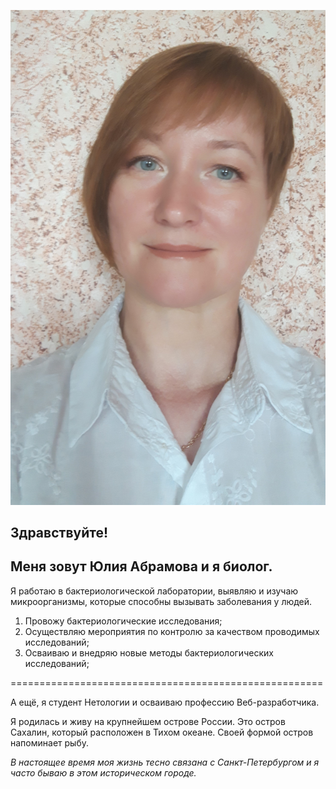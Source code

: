 ![Фото Юлии Абрамовой](./img/my-foto.jpg)

## Здравствуйте!
## Меня зовут Юлия Абрамова и я биолог.


Я работаю в бактериологической лаборатории, выявляю и изучаю  микроорганизмы, которые способны вызывать заболевания у людей.

1. Провожу бактериологические исследования;
2. Осуществляю мероприятия по контролю за качеством проводимых исследований;
3. Осваиваю и внедряю новые методы бактериологических исследований;
   
======================================================
    
 А ещё, я студент Нетологии и осваиваю профессию Веб-разработчика.

 Я родилась и живу на крупнейшем острове России. Это остров Сахалин, который расположен в Тихом океане. Своей формой остров напоминает рыбу. 

 *В настоящее время моя жизнь тесно связана с Санкт-Петербургом и я часто бываю в этом историческом городе.*